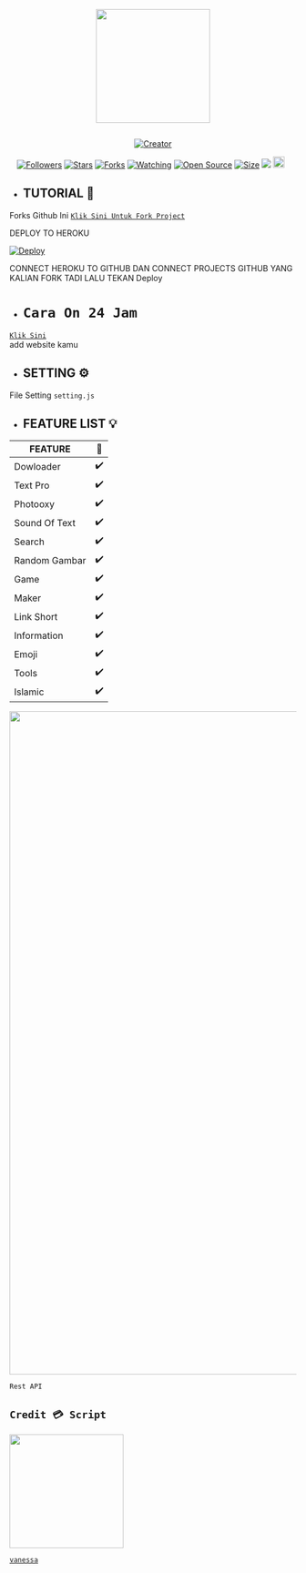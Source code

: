 

<p align="center">
<img src="https://avatars.githubusercontent.com/AlipBot" width="200" height="200"/>
</p>
<p align="center">
  <a href="#"><img src="http://readme-typing-svg.herokuapp.com?color=d1fa02&center=true&vCenter=true&multiline=false&lines=Welcome+To+Vanessa+Rest+Api+" alt="">
</p>
<p align="center">
<a href="#"><img title="Creator" src="https://img.shields.io/badge/Creator-DreamLikeAmonster-red.svg?style=for-the-badge&logo=github"></a>
</p>
<p align="center">
<a href="https://github.com/DreamLikeAmonster?tab=followers"><img title="Followers" src="https://img.shields.io/github/followers/DreamLikeAmonster?color=green&style=flat-square"></a>
<a href="https://github.com/DreamLikeAmonster/vanessa-rest-api/stargazers/"><img title="Stars" src="https://img.shields.io/github/stars/DreamLikeAmonster/vanessa-rest-api?color=white&style=flat-square"></a>
<a href="https://github.com/DreamLikeAmonster/vanessa-rest-api/network/members"><img title="Forks" src="https://img.shields.io/github/forks/DreamLikeAmonster/vanessa-rest-api?color=yellow&style=flat-square"></a>
<a href="https://github.com/DreamLikeAmonster/vanessa-rest-api/watchers"><img title="Watching" src="https://img.shields.io/github/watchers/DreamLikeAmonster/vanessa-rest-api?label=Watchers&color=red&style=flat-square"></a>
<a href="https://github.com/DreamLikeAmonster/vanessa-rest-api"><img title="Open Source" src="https://badges.frapsoft.com/os/v2/open-source.svg?v=103"></a>
<a href="https://github.com/DreamLikeAmonster/vanessa-rest-api/"><img title="Size" src="https://img.shields.io/github/repo-size/DreamLikeAmonster/vanessa-rest-api?style=flat-square&color=darkred"></a>
<a href="https://hits.seeyoufarm.com"><img src="https://hits.seeyoufarm.com/api/count/incr/badge.svg?url=https%3A%2F%2Fgithub.com%2FDreamLikeAmonster%2Fvanessa-rest-api%2Fhit-counter&count_bg=%2379C83D&title_bg=%23555555&icon=probot.svg&icon_color=%2304FF00&title=hits&edge_flat=false"/></a>
<a href="https://github.com/DreamLikeAmonster/vanessa-rest-api/graphs/commit-activity"><img height="20" src="https://img.shields.io/badge/Maintained-No-red.svg"></a>&nbsp;&nbsp;
</p>

* ## TUTORIAL 📌

Forks Github Ini
 [`Klik Sini Untuk Fork Project`](https://github.com/DreamLikeAmonster/vanessa-rest-api/fork)<br>

DEPLOY TO HEROKU

[![Deploy](https://www.herokucdn.com/deploy/button.svg)](https://heroku.com/)

CONNECT HEROKU TO GITHUB DAN
CONNECT PROJECTS GITHUB YANG KALIAN FORK TADI
LALU TEKAN
Deploy

* # ``Cara On 24 Jam``

[`Klik Sini`](https://kaffeine.herokuapp.com)<br>
add website kamu

* ## SETTING ⚙️
File Setting ``setting.js``

* ## FEATURE LIST 💡

| FEATURE |🌱|
| ------------- | ------------- |
| Dowloader |✔️|
| Text Pro  |✔️|
| Photooxy  |✔️|
| Sound Of Text  |✔️|
| Search  |✔️|
| Random Gambar  |✔️|
| Game  |✔️|
| Maker |✔️|
| Link Short  |✔️|
| Information |✔️|
| Emoji  |✔️|
| Tools  |✔️|
| Islamic  |✔️|

<img src="https://telegra.ph/file/b0f50940765feb2cabc9a.jpg" width="814" height="1166">

``Rest API``

## ``Credit 💳 Script``

<img src="https://avatars.githubusercontent.com/DreamLikeAmonster" width="200" height="200">

[`vanessa`](https://github.com/DreamLikeAmonster)<br>
